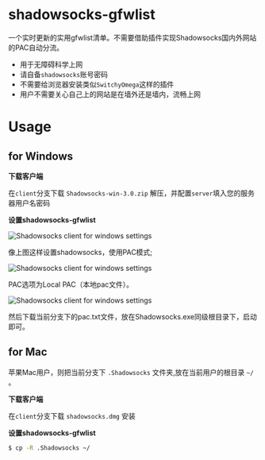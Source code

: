 # shadowsocks-gfwlist
一个实时更新的实用gfwlist清单。不需要借助插件实现Shadowsocks国内外网站的PAC自动分流。 
- 用于无障碍科学上网
- 请自备``shadowsocks``账号密码
- 不需要给浏览器安装类似``SwitchyOmega``这样的插件
- 用户不需要关心自己上的网站是在墙外还是墙内，流畅上网


# Usage
## for Windows
**下载客户端**

在``client``分支下载 ``Shadowsocks-win-3.0.zip`` 解压，并配置``server``填入您的服务器用户名密码

**设置shadowsocks-gfwlist**

![](https://raw.githubusercontent.com/iqiancheng/shadowsocks-awesome/doc/images/ss-setting-003.png "Shadowsocks client for windows settings")

像上图这样设置shadowsocks，使用PAC模式;

![](https://raw.githubusercontent.com/iqiancheng/shadowsocks-awesome/doc/images/ss-setting-001.png "Shadowsocks client for windows settings")

PAC选项为Local PAC（本地pac文件）。 

![](https://raw.githubusercontent.com/iqiancheng/shadowsocks-awesome/doc/images/ss-pac-setting-002.png "Shadowsocks client for windows settings")

然后下载当前分支下的pac.txt文件，放在Shadowsocks.exe同级根目录下，启动即可。

## for Mac
苹果Mac用户，则把当前分支下 ``.Shadowsocks`` 文件夹,放在当前用户的根目录 ``~/`` 。

**下载客户端**

在``client``分支下载 ``shadowsocks.dmg`` 安装

**设置shadowsocks-gfwlist**

```bash
$ cp -R .Shadowsocks ~/
```


